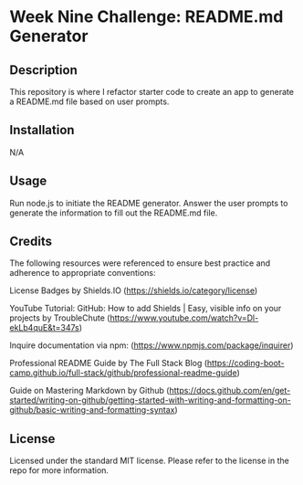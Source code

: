 # Week Nine Challenge: README.md Generator

## Description

This repository is where I refactor starter code to create an app to generate a README.md file based on user prompts.

## Installation

N/A

## Usage

Run node.js to initiate the README generator. Answer the user prompts to generate the information to fill out the README.md file.

## Credits

The following resources were referenced to ensure best practice and adherence to appropriate conventions:

License Badges by Shields.IO (https://shields.io/category/license)

YouTube Tutorial: GitHub: How to add Shields | Easy, visible info on your projects by TroubleChute (https://www.youtube.com/watch?v=Dl-ekLb4quE&t=347s)

Inquire documentation via npm: (https://www.npmjs.com/package/inquirer) 

Professional README Guide by The Full Stack Blog (https://coding-boot-camp.github.io/full-stack/github/professional-readme-guide)

Guide on Mastering Markdown by Github (https://docs.github.com/en/get-started/writing-on-github/getting-started-with-writing-and-formatting-on-github/basic-writing-and-formatting-syntax)


## License

Licensed under the standard MIT license. Please refer to the license in the repo for more information.